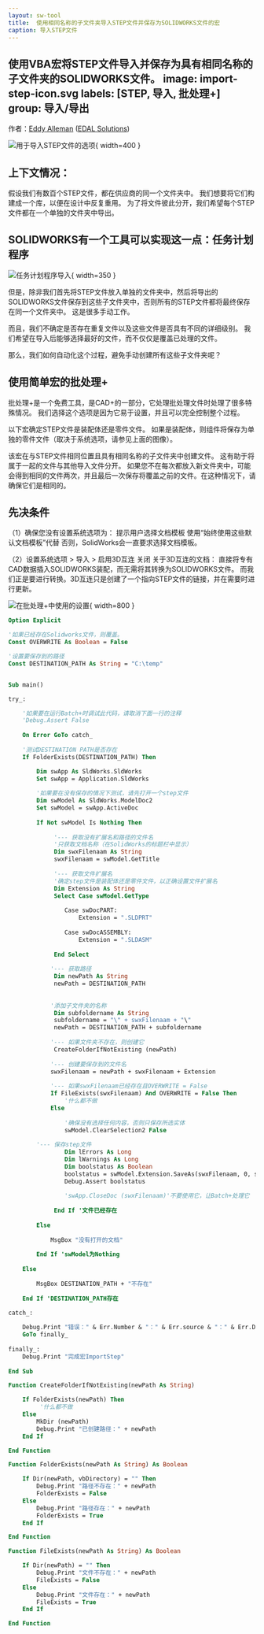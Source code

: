 ```yaml
---
layout: sw-tool
title:  使用相同名称的子文件夹导入STEP文件并保存为SOLIDWORKS文件的宏
caption: 导入STEP文件
---
```

 使用VBA宏将STEP文件导入并保存为具有相同名称的子文件夹的SOLIDWORKS文件。
image: import-step-icon.svg
labels: [STEP, 导入, 批处理+]
group: 导入/导出
---
作者：[Eddy Alleman](https://www.linkedin.com/in/eddyalleman/) ([EDAL Solutions](https://www.edalsolutions.be/index.php/en/))

![用于导入STEP文件的选项](import-step-options.png){ width=400 }

## 上下文情况：

假设我们有数百个STEP文件，都在供应商的同一个文件夹中。
我们想要将它们构建成一个库，以便在设计中反复重用。
为了将文件彼此分开，我们希望每个STEP文件都在一个单独的文件夹中导出。

## SOLIDWORKS有一个工具可以实现这一点：任务计划程序

![任务计划程序导入](task-scheduler-import.png){ width=350 }

但是，除非我们首先将STEP文件放入单独的文件夹中，然后将导出的SOLIDWORKS文件保存到这些子文件夹中，否则所有的STEP文件都将最终保存在同一个文件夹中。
这是很多手动工作。

而且，我们不确定是否存在重复文件以及这些文件是否具有不同的详细级别。
我们希望在导入后能够选择最好的文件，而不仅仅是覆盖已处理的文件。

那么，我们如何自动化这个过程，避免手动创建所有这些子文件夹呢？

## 使用简单宏的批处理+

批处理+是一个免费工具，是CAD+的一部分，它处理批处理文件时处理了很多特殊情况。
我们选择这个选项是因为它易于设置，并且可以完全控制整个过程。

以下宏确定STEP文件是装配体还是零件文件。
如果是装配体，则组件将保存为单独的零件文件（取决于系统选项，请参见上面的图像）。

该宏在与STEP文件相同位置且具有相同名称的子文件夹中创建文件。
这有助于将属于一起的文件与其他导入文件分开。
如果您不在每次都放入新文件夹中，可能会得到相同的文件两次，并且最后一次保存将覆盖之前的文件。在这种情况下，请确保它们是相同的。

## 先决条件

（1）确保您没有设置系统选项为：
    提示用户选择文档模板
    使用“始终使用这些默认文档模板”代替
否则，SolidWorks会一直要求选择文档模板。

（2）设置系统选项 > 导入 > 启用3D互连 关闭
    关于3D互连的文档：
    直接将专有CAD数据插入SOLIDWORKS装配，而无需将其转换为SOLIDWORKS文件。
    而我们正是要进行转换。3D互连只是创建了一个指向STEP文件的链接，并在需要时进行更新。

![在批处理+中使用的设置](batch-plus-settings.png){ width=800 }

~~~ vb
Option Explicit

'如果已经存在Solidworks文件，则覆盖。
Const OVERWRITE As Boolean = False

'设置要保存到的路径
Const DESTINATION_PATH As String = "C:\temp"


Sub main()

try_:

    '如果要在运行Batch+时调试此代码，请取消下面一行的注释
    'Debug.Assert False
    
    On Error GoTo catch_
    
    '测试DESTINATION PATH是否存在
    If FolderExists(DESTINATION_PATH) Then

        Dim swApp As SldWorks.SldWorks
        Set swApp = Application.SldWorks
        
        '如果要在没有保存的情况下测试，请先打开一个step文件
        Dim swModel As SldWorks.ModelDoc2
        Set swModel = swApp.ActiveDoc
        
        If Not swModel Is Nothing Then
                    
             '--- 获取没有扩展名和路径的文件名
             '只获取文档名称（在SolidWorks的标题栏中显示）
             Dim swxFilenaam As String
             swxFilenaam = swModel.GetTitle
             
             '--- 获取文件扩展名
             '确定step文件是装配体还是零件文件，以正确设置文件扩展名
             Dim Extension As String
             Select Case swModel.GetType
                
                Case swDocPART:
                    Extension = ".SLDPRT"
                
                Case swDocASSEMBLY:
                    Extension = ".SLDASM"
                    
             End Select
            
            '--- 获取路径
             Dim newPath As String
             newPath = DESTINATION_PATH
          
             
            '添加子文件夹的名称
             Dim subfoldername As String            
             subfoldername = "\" + swxFilenaam + "\"
             newPath = DESTINATION_PATH + subfoldername    
            
            '--- 如果文件夹不存在，则创建它
             CreateFolderIfNotExisting (newPath)
            
            '--- 创建要保存到的文件名
            swxFilenaam = newPath + swxFilenaam + Extension
            
            '--- 如果swxFilenaam已经存在且OVERWRITE = False
            If FileExists(swxFilenaam) And OVERWRITE = False Then
                '什么都不做
            Else
        
                '确保没有选择任何内容，否则只保存所选实体
                swModel.ClearSelection2 False
        
        '--- 保存step文件
                Dim lErrors As Long
                Dim lWarnings As Long
                Dim boolstatus As Boolean
                boolstatus = swModel.Extension.SaveAs(swxFilenaam, 0, swSaveAsOptions_e.swSaveAsOptions_Silent, Nothing, lErrors, lWarnings)
                Debug.Assert boolstatus
                                      
                'swApp.CloseDoc (swxFilenaam)'不要使用它，让Batch+处理它
             
             End If '文件已经存在
             
        Else
            
            MsgBox "没有打开的文档"
            
        End If 'swModel为Nothing
    
    Else
    
        MsgBox DESTINATION_PATH + "不存在"
        
    End If 'DESTINATION_PATH存在
    
catch_:

    Debug.Print "错误：" & Err.Number & "：" & Err.source & "：" & Err.Description
    GoTo finally_
    
finally_:
    Debug.Print "完成宏ImportStep"
    
End Sub

Function CreateFolderIfNotExisting(newPath As String)

    If FolderExists(newPath) Then
         '什么都不做
    Else
        MkDir (newPath)
        Debug.Print "已创建路径：" + newPath
    End If

End Function

Function FolderExists(newPath As String) As Boolean

    If Dir(newPath, vbDirectory) = "" Then
        Debug.Print "路径不存在：" + newPath
        FolderExists = False
    Else
        Debug.Print "路径存在：" + newPath
        FolderExists = True
    End If

End Function

Function FileExists(newPath As String) As Boolean

    If Dir(newPath) = "" Then
        Debug.Print "文件不存在：" + newPath
        FileExists = False
    Else
        Debug.Print "文件存在：" + newPath
        FileExists = True
    End If

End Function

~~~
